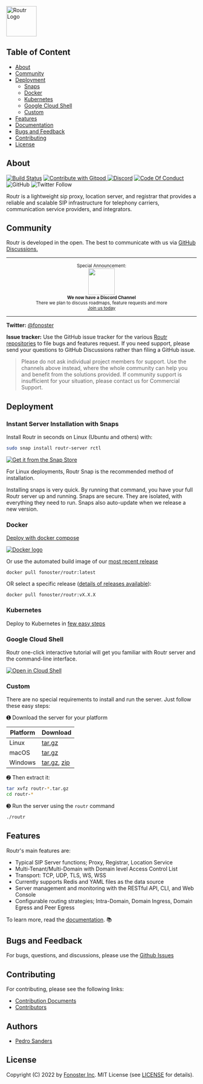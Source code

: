 
<p align="left">
  <a href="https://routr.io/">
    <img src="https://raw.githubusercontent.com/fonoster/routr/master/docs/assets/brand.png" alt="Routr Logo" height="80">
  </a>
</p>

## Table of Content

* [About](#about)
* [Community](#community)
* [Deployment](#deployment)
    * [Snaps](#instant-server-installation-with-snaps)
    * [Docker](#docker)  
    * [Kubernetes](#kubernetes)  
    * [Google Cloud Shell](#google-cloud-shell)
    * [Custom](#custom)     
* [Features](#features)
* [Documentation](https://routr.io/docs/introduction/overview)
* [Bugs and Feedback](#bugs-and-feedback)
* [Contributing](#contributing)
* [License](#license)

## About

[![Build Status](https://github.com/fonoster/routr/workflows/build/badge.svg)](https://github.com/fonoster/routr/actions?workflow=build) <a href="https://gitpod.io/#https://github.com/fonoster/routr">
<img src="https://img.shields.io/badge/Contribute%20with-Gitpod-908a85?logo=gitpod" alt="Contribute with Gitpod" />
</a> [![Discord](https://img.shields.io/discord/1016419835455996076?color=5865F2&label=Discord&logo=discord&logoColor=white)](https://discord.gg/mpWSRUhG7e) <a href="https://github.com/fonoster/fonoster/blob/main/CODE_OF_CONDUCT.md"><img src="https://img.shields.io/badge/Code%20of%20Conduct-v1.0-ff69b4.svg?color=%2347b96d" alt="Code Of Conduct"></a> ![GitHub](https://img.shields.io/github/license/fonoster/fonoster?color=%2347b96d) ![Twitter Follow](https://img.shields.io/twitter/follow/fonoster?style=social)

Routr is a lightweight sip proxy, location server, and registrar that provides a reliable and scalable SIP infrastructure for telephony carriers, communication service providers, and integrators.

## Community

Routr is developed in the open. The best to communicate with us via [GitHub Discussions.](https://github.com/fonoster/fonoster/discussions)

---

<p align="center">
	<sup>Special Announcement:</sup>
	<br>
	<a href="https://discord.gg/mpWSRUhG7e">
		<img width="70px" src="https://assets-global.website-files.com/6257adef93867e50d84d30e2/625e5fcef7ab80b8c1fe559e_Discord-Logo-Color.png">
	</a>
	<br>
	<sub><b>We now have a Discord Channel</b></sub>
	<br>
	<sub>There we plan to discuss roadmaps, feature requests and more<br><a href="https://discord.gg/mpWSRUhG7e">Join us today</a></sub>
</p>

---

**Twitter:** [@fonoster](https://twitter.com/fonoster)

**Issue tracker:** Use the GitHub issue tracker for the various [Routr repositories](https://github.com/fonoster/) to file bugs and features request. If you need support, please send your questions to GitHub Discussions rather than filing a GitHub issue.

> Please do not ask individual project members for support. Use the channels above instead, where the whole community can help you and benefit from the solutions provided. If community support is insufficient for your situation, please contact us for Commercial Support.

## Deployment

### Instant Server Installation with Snaps

Install Routr in seconds on Linux (Ubuntu and others) with:

```bash
sudo snap install routr-server rctl
```

[![Get it from the Snap Store](https://snapcraft.io/static/images/badges/en/snap-store-black.svg)](https://snapcraft.io/routr-server)

For Linux deployments, Routr Snap is the recommended method of installation.

Installing snaps is very quick. By running that command, you have your full Routr server up and running. Snaps are secure. They are isolated, with everything they need to run. Snaps also auto-update when we release a new version.

### Docker

[Deploy with docker compose](https://routr.io/docs/guides/running-with-docker-or-compose/)

[![Docker logo](https://d207aa93qlcgug.cloudfront.net/1.95.5.qa/img/nav/docker-logo-loggedout.png)](https://hub.docker.com/r/fonoster/routr/)

Or use the automated build image of our [most recent release](https://hub.docker.com/r/fonoster/routr/)

```
docker pull fonoster/routr:latest
```

OR select a specific release ([details of releases available](https://github.com/fonoster/routr/releases)):
```
docker pull fonoster/routr:vX.X.X
```

### Kubernetes

Deploy to Kubernetes in [few easy steps](https://github.com/fonoster/routr/tree/master/.helm/README.md)

### Google Cloud Shell

Routr one-click interactive tutorial will get you familiar with Routr server and the command-line interface.

[![Open in Cloud Shell](https://gstatic.com/cloudssh/images/open-btn.svg)](https://console.cloud.google.com/cloudshell/open?git_repo=https://github.com/fonoster/routr-walkthrough-tutorial&tutorial=tutorial.md)

### Custom

There are no special requirements to install and run the server. Just follow these easy steps:

&#10122; Download the server for your platform

| Platform | Download |
| -- | -- |
| Linux | [tar.gz](https://github.com/fonoster/routr/releases/download/1.2.0/routr-1.2.0_linux-x64_bin.tar.gz) |  
| macOS | [tar.gz](https://github.com/fonoster/routr/releases/download/1.2.0/routr-1.2.0_osx-x64_bin.tar.gz) |  
| Windows | [tar.gz](https://github.com/fonoster/routr/releases/download/1.2.0/routr-1.2.0_windows-x64_bin.tar.gz), [zip](https://github.com/fonoster/routr/releases/download/1.2.0/routr-1.2.0_windows-x64_bin.zip) |  

&#10123; Then extract it:

```bash
tar xvfz routr-*.tar.gz
cd routr-*
```

&#10124; Run the server using the `routr` command

```bash
./routr
```

## Features

Routr's main features are:

- Typical SIP Server functions; Proxy, Registrar, Location Service
- Multi-Tenant/Multi-Domain with Domain level Access Control List
- Transport: TCP, UDP, TLS, WS, WSS
- Currently supports Redis and YAML files as the data source
- Server management and monitoring with the RESTful API, CLI, and Web Console
- Configurable routing strategies; Intra-Domain, Domain Ingress, Domain Egress and Peer Egress

To learn more, read the [documentation](https://routr.io/docs/introduction/overview/). :books:


## Bugs and Feedback

For bugs, questions, and discussions, please use the [Github Issues](https://github.com/fonoster/routr/issues)

## Contributing

For contributing, please see the following links:

 - [Contribution Documents](https://github.com/fonoster/routr/blob/master/CONTRIBUTING.md)
 - [Contributors](https://github.com/fonoster/routr/contributors)

## Authors
 - [Pedro Sanders](https://github.com/psanders)

## License
Copyright (C) 2022 by [Fonoster Inc](https://fonoster.com). MIT License (see [LICENSE](https://github.com/fonoster/routr/blob/master/LICENSE) for details).
